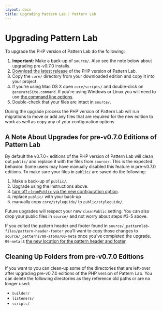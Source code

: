 ```yaml
---
layout: docs
title: Upgrading Pattern Lab | Pattern Lab
---
```


# Upgrading Pattern Lab

To upgrade the PHP version of Pattern Lab do the following:

1. **Important:** Make a back-up of `source/`. Also see the note below about upgrading pre-v0.7.0 installs.
2. [Download the latest release](https://github.com/pattern-lab/patternlab-php/releases) of the PHP version of Pattern Lab.
3. Copy the `core/` directory from your downloaded edition and copy it into your project.
4. If you're using Mac OS X open `core/scripts/` and double-click on `generateSite.command`. If you're using Windows or Linux you will need to use [the command line options](/docs/command-line.html).
5. Double-check that your files are intact in `source/`.

During the upgrade process the PHP version of Pattern Lab will run migrations to move or add any files that are required for the new edition to work as well as copy any of your configuration options.

## A Note About Upgrades for pre-v0.7.0 Editions of Pattern Lab

By default the v0.7.0+ editions of the PHP version of Pattern Lab will clean out `public/` and replace it with the files from `source/`. This is the expected behavior. Some users may have manually disabled this feature in pre-v0.7.0 editions. To make sure your files in `public/` are saved do the following:

1. Make a back-up of `public/`.
2. Upgrade using the instructions above.
3. [turn off `cleanPublic` via the new configuration option](/docs/advanced-clean-public.html).
4. replace `public/` with your back-up
5. manually copy `core/styleguide/` to `public/styleguide/`. 

Future upgrades will respect your new `cleanPublic` setting. You can also drop your public files in `source/` and not worry about steps #3-5 above.

If you edited the pattern header and footer found in `source/_patternlab-files/pattern-header-footer` you'll want to copy those changes to `source/_patterns/00-atoms/00-meta` once you've completed the upgrade. `00-meta` is [the new location for the pattern header and footer](/docs/pattern-header-footer.html).

## Cleaning Up Folders from pre-v0.7.0 Editions

If you want to you can clean-up some of the directories that are left-over after upgrading pre-v0.7.0 editions of the PHP version of Pattern Lab. You can delete the following directories as they reference old paths or are no longer used:

* `builder/`
* `listeners/`
* `scripts/`